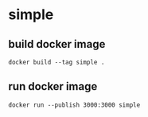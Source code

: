 # simple

## build docker image
`docker build --tag simple .`

## run docker image
`docker run --publish 3000:3000 simple`

